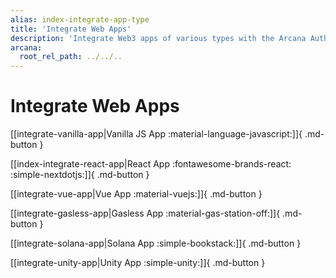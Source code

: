 ```yaml
---
alias: index-integrate-app-type
title: 'Integrate Web Apps'
description: 'Integrate Web3 apps of various types with the Arcana Auth SDK using the instructions specific for the app type.'
arcana:
  root_rel_path: ../../..
---
```


# Integrate Web Apps

[[integrate-vanilla-app|Vanilla JS App :material-language-javascript:]]{ .md-button }

[[index-integrate-react-app|React App :fontawesome-brands-react: :simple-nextdotjs:]]{ .md-button }

[[integrate-vue-app|Vue App :material-vuejs:]]{ .md-button }

[[integrate-gasless-app|Gasless App :material-gas-station-off:]]{ .md-button }

[[integrate-solana-app|Solana App :simple-bookstack:]]{ .md-button }

[[integrate-unity-app|Unity App :simple-unity:]]{ .md-button }

